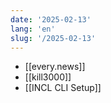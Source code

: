 ```yaml
---
date: '2025-02-13'
lang: 'en'
slug: '/2025-02-13'
---
```


- [[every.news]]
- [[kill3000]]
- [[INCL CLI Setup]]
